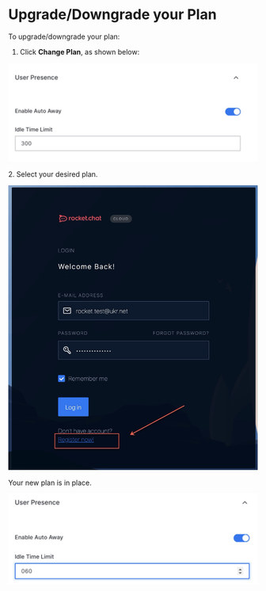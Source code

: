 # Upgrade/Downgrade your Plan

To upgrade/downgrade your plan:

1. Click **Change Plan**, as shown below:

![](<../../../../.gitbook/assets/image (147).png>)

2\. Select your desired plan.

![](<../../../../.gitbook/assets/image (149).png>)

Your new plan is in place. 

![](<../../../../.gitbook/assets/image (148).png>)
